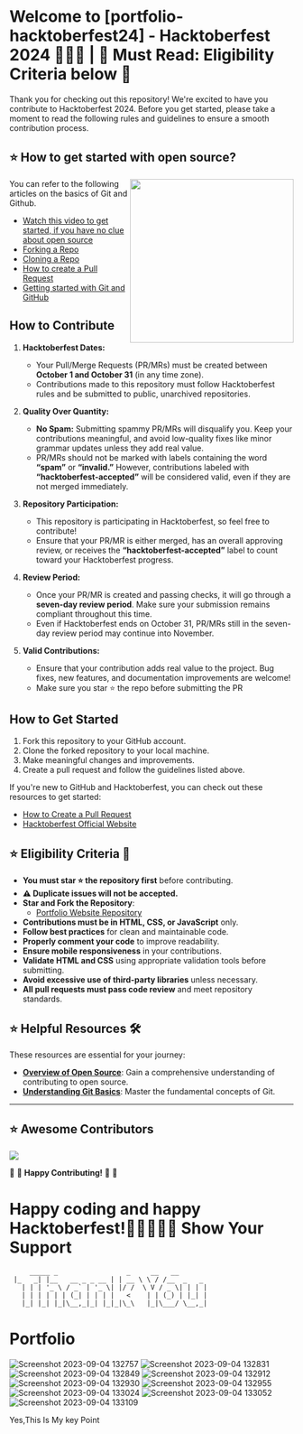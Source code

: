 # Welcome to [portfolio-hacktoberfest24] - Hacktoberfest 2024 🐙🦥🎉  |  🚨 Must Read: Eligibility Criteria below 🚫

Thank you for checking out this repository! We're excited to have you contribute to Hacktoberfest 2024. Before you get started, please take a moment to read the following rules and guidelines to ensure a smooth contribution process.

## ⭐ How to get started with open source?

<img src="https://github.com/Vi1234sh12/Face-X/blob/master/.github/Assests/isometric.png" height="290px" align="right"/>

You can refer to the following articles on the basics of Git and Github.

- [Watch this video to get started, if you have no clue about open source](https://youtu.be/SYtPC9tHYyQ)
- [Forking a Repo](https://help.github.com/en/github/getting-started-with-github/fork-a-repo)
- [Cloning a Repo](https://help.github.com/en/desktop/contributing-to-projects/creating-a-pull-request)
- [How to create a Pull Request](https://opensource.com/article/19/7/create-pull-request-github)
- [Getting started with Git and GitHub](https://towardsdatascience.com/getting-started-with-git-and-github-6fcd0f2d4ac6)

## How to Contribute

1. **Hacktoberfest Dates:**
   - Your Pull/Merge Requests (PR/MRs) must be created between **October 1 and October 31** (in any time zone).
   - Contributions made to this repository must follow Hacktoberfest rules and be submitted to public, unarchived repositories.

2. **Quality Over Quantity:**
   - **No Spam:** Submitting spammy PR/MRs will disqualify you. Keep your contributions meaningful, and avoid low-quality fixes like minor grammar updates unless they add real value.
   - PR/MRs should not be marked with labels containing the word **“spam”** or **“invalid.”** However, contributions labeled with **“hacktoberfest-accepted”** will be considered valid, even if they are not merged immediately.

3. **Repository Participation:**
   - This repository is participating in Hacktoberfest, so feel free to contribute!
   - Ensure that your PR/MR is either merged, has an overall approving review, or receives the **“hacktoberfest-accepted”** label to count toward your Hacktoberfest progress.

4. **Review Period:**
   - Once your PR/MR is created and passing checks, it will go through a **seven-day review period**. Make sure your submission remains compliant throughout this time.
   - Even if Hacktoberfest ends on October 31, PR/MRs still in the seven-day review period may continue into November.

5. **Valid Contributions:**
   - Ensure that your contribution adds real value to the project. Bug fixes, new features, and documentation improvements are welcome!
   - Make sure you star ⭐ the repo before submitting the PR

## How to Get Started

1. Fork this repository to your GitHub account.
2. Clone the forked repository to your local machine.
3. Make meaningful changes and improvements.
4. Create a pull request and follow the guidelines listed above.

If you're new to GitHub and Hacktoberfest, you can check out these resources to get started:
- [How to Create a Pull Request](https://docs.github.com/en/github/collaborating-with-issues-and-pull-requests/creating-a-pull-request)
- [Hacktoberfest Official Website](https://hacktoberfest.com)

## ⭐ Eligibility Criteria 🚫

- **You must star ⭐ the repository first** before contributing.
- **⚠️ Duplicate issues will not be accepted.**
- **Star and Fork the Repository**:
  - [Portfolio Website Repository](https://github.com/skanarul8002/Portfolio)
- **Contributions must be in HTML, CSS, or JavaScript** only.
- **Follow best practices** for clean and maintainable code.
- **Properly comment your code** to improve readability.
- **Ensure mobile responsiveness** in your contributions.
- **Validate HTML and CSS** using appropriate validation tools before submitting.
- **Avoid excessive use of third-party libraries** unless necessary.
- **All pull requests must pass code review** and meet repository standards.

## ⭐ Helpful Resources 🛠️

These resources are essential for your journey:

- **[Overview of Open Source](https://kushaldas.hashnode.dev/hacktoberfest-everything-you-need-to-know)**: Gain a comprehensive understanding of contributing to open source.
- **[Understanding Git Basics](https://kushaldas.hashnode.dev/essential-git-commands-a-beginners-guide-to-version-control)**: Master the fundamental concepts of Git.

---

## ⭐ Awesome Contributors 

<a href="https://github.com/skanarul8002/dsa_important_interview_questions/graphs/contributors">
  <img src="https://contrib.rocks/image?repo=skanarul8002/dsa_important_interview_questions" />
</a>

:tada: :confetti_ball: **Happy Contributing!** :confetti_ball: :tada:

   # Happy coding and happy Hacktoberfest!👨‍💻👩‍💻🦥 Show Your Support


```
     _____ _                 _     __   __
 |_   _| |__   __ _ _ __ | | __ \ \ / /__  _   _
   | | | '_ \ / _` | '_ \| |/ /  \ V / _ \| | | |
   | | | | | | (_| | | | |   <    | | (_) | |_| |
   |_| |_| |_|\__,_|_| |_|_|\_\   |_|\___/ \__,_|
```



# Portfolio
![Screenshot 2023-09-04 132757](https://github.com/skanarul8002/Portfolio/assets/112712827/d0f9cba8-19da-4ca7-b017-8e216720d8c8)
![Screenshot 2023-09-04 132831](https://github.com/skanarul8002/Portfolio/assets/112712827/ad71e33f-f514-413a-92dd-a670044e2822)
![Screenshot 2023-09-04 132849](https://github.com/skanarul8002/Portfolio/assets/112712827/ea065cf9-5e51-47dc-83b9-821943f2f70a)
![Screenshot 2023-09-04 132912](https://github.com/skanarul8002/Portfolio/assets/112712827/f77a1c27-a263-4853-9f0f-040d3e3a9cd1)
![Screenshot 2023-09-04 132930](https://github.com/skanarul8002/Portfolio/assets/112712827/7b367d26-eecb-48af-9fc9-4e9f0af98853)
![Screenshot 2023-09-04 132955](https://github.com/skanarul8002/Portfolio/assets/112712827/3ae0b64e-7d8f-4a3b-a0f0-eff542081189)
![Screenshot 2023-09-04 133024](https://github.com/skanarul8002/Portfolio/assets/112712827/09a77c49-ebe1-44a9-b122-ca6be47f2a4a)
![Screenshot 2023-09-04 133052](https://github.com/skanarul8002/Portfolio/assets/112712827/b70f03b7-e4a3-4cc9-8e61-0e99a5c373e1)
![Screenshot 2023-09-04 133109](https://github.com/skanarul8002/Portfolio/assets/112712827/872cfd21-5507-47a7-a45a-938e9794c2d4)

Yes,This Is My key Point
